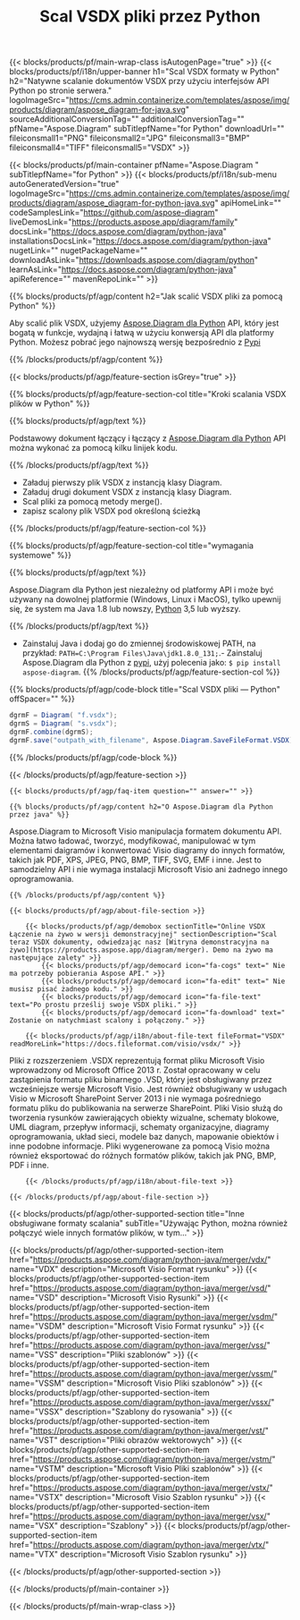 ﻿---
title: Scal VSDX pliki przez Python 
weight: 230
url: /pl/python-java/merger/vsdx/ 
description: Python przykładowy kod do łączenia VSDX dokumentów w dowolnej aplikacji opartej na Python. 
---
{{< blocks/products/pf/main-wrap-class isAutogenPage="true" >}}
{{< blocks/products/pf/i18n/upper-banner h1="Scal VSDX formaty w Python" h2="Natywne scalanie dokumentów VSDX przy użyciu interfejsów API Python po stronie serwera." logoImageSrc="https://cms.admin.containerize.com/templates/aspose/img/products/diagram/aspose_diagram-for-java.svg" sourceAdditionalConversionTag="" additionalConversionTag="" pfName="Aspose.Diagram" subTitlepfName="for Python" downloadUrl="" fileiconsmall1="PNG" fileiconsmall2="JPG" fileiconsmall3="BMP" fileiconsmall4="TIFF" fileiconsmall5="VSDX" >}}

{{< blocks/products/pf/main-container pfName="Aspose.Diagram " subTitlepfName="for Python" >}}
{{< blocks/products/pf/i18n/sub-menu autoGeneratedVersion="true" logoImageSrc="https://cms.admin.containerize.com/templates/aspose/img/products/diagram/aspose_diagram-for-python-java.svg" apiHomeLink="" codeSamplesLink="https://github.com/aspose-diagram" liveDemosLink="https://products.aspose.app/diagram/family" docsLink="https://docs.aspose.com/diagram/python-java" installationsDocsLink="https://docs.aspose.com/diagram/python-java" nugetLink="" nugetPackageName="" downloadAsLink="https://downloads.aspose.com/diagram/python" learnAsLink="https://docs.aspose.com/diagram/python-java" apiReference="" mavenRepoLink="" >}}

{{% blocks/products/pf/agp/content h2="Jak scalić VSDX pliki za pomocą Python" %}}

 Aby scalić plik VSDX, użyjemy
 [Aspose.Diagram dla Python](https://products.aspose.com/diagram/python-java/) 
 API, który jest bogatą w funkcje, wydajną i łatwą w użyciu konwersją API dla platformy Python. Możesz pobrać jego najnowszą wersję bezpośrednio z
 [Pypi](https://pypi.org/project/aspose-diagram/) 

{{% /blocks/products/pf/agp/content %}}

{{< blocks/products/pf/agp/feature-section isGrey="true" >}}

{{% blocks/products/pf/agp/feature-section-col title="Kroki scalania VSDX plików w Python" %}}

{{% blocks/products/pf/agp/text %}}

 Podstawowy dokument łączący i łączący z
 [Aspose.Diagram dla Python](https://products.aspose.com/diagram/python-java) 
 API można wykonać za pomocą kilku linijek kodu.

{{% /blocks/products/pf/agp/text %}}

+ Załaduj pierwszy plik VSDX z instancją klasy Diagram.
+ Załaduj drugi dokument VSDX z instancją klasy Diagram.
+ Scal pliki za pomocą metody merge().
+ zapisz scalony plik VSDX pod określoną ścieżką

{{% /blocks/products/pf/agp/feature-section-col %}}

{{% blocks/products/pf/agp/feature-section-col title="wymagania systemowe" %}}

{{% blocks/products/pf/agp/text %}}

 Aspose.Diagram dla Python jest niezależny od platformy API i może być używany na dowolnej platformie (Windows, Linux i MacOS), tylko upewnij się, że system ma Java 1.8 lub nowszy, [Python](https://www.python.org/downloads/) 3,5 lub wyższy. 

{{% /blocks/products/pf/agp/text %}}

- Zainstaluj Java i dodaj go do zmiennej środowiskowej PATH, na przykład: <code>PATH=C:\Program Files\Java\jdk1.8.0_131;</code>.- Zainstaluj Aspose.Diagram dla Python z <a href="https://pypi.org/project/aspose-diagram/">pypi</a>, użyj polecenia jako: <code>$ pip install aspose-diagram</code>.
{{% /blocks/products/pf/agp/feature-section-col %}}

{{% blocks/products/pf/agp/code-block title="Scal VSDX pliki — Python" offSpacer="" %}}

```cs
dgrmF = Diagram( "f.vsdx");
dgrmS = Diagram( "s.vsdx");
dgrmF.combine(dgrmS);
dgrmF.save("outpath_with_filename", Aspose.Diagram.SaveFileFormat.VSDX);  


```

{{% /blocks/products/pf/agp/code-block %}}

{{< /blocks/products/pf/agp/feature-section >}}

    {{< blocks/products/pf/agp/faq-item question="" answer="" >}}
 

<!-- aboutfile Starts -->

    {{% blocks/products/pf/agp/content h2="O Aspose.Diagram dla Python przez java" %}}

 Aspose.Diagram to Microsoft Visio manipulacja formatem dokumentu API. Można łatwo ładować, tworzyć, modyfikować, manipulować w tym elementami daigramów i konwertować Visio diagramy do innych formatów, takich jak PDF, XPS, JPEG, PNG, BMP, TIFF, SVG, EMF i inne. Jest to samodzielny API i nie wymaga instalacji Microsoft Visio ani żadnego innego oprogramowania.  



    {{% /blocks/products/pf/agp/content %}}

    {{< blocks/products/pf/agp/about-file-section >}}

        {{< blocks/products/pf/agp/demobox sectionTitle="Online VSDX Łączenie na żywo w wersji demonstracyjnej" sectionDescription="Scal teraz VSDX dokumenty, odwiedzając nasz [Witryna demonstracyjna na żywo](https://products.aspose.app/diagram/merger). Demo na żywo ma następujące zalety" >}}
            {{< blocks/products/pf/agp/democard icon="fa-cogs" text=" Nie ma potrzeby pobierania Aspose API." >}}
            {{< blocks/products/pf/agp/democard icon="fa-edit" text=" Nie musisz pisać żadnego kodu." >}}
            {{< blocks/products/pf/agp/democard icon="fa-file-text" text="Po prostu prześlij swoje VSDX pliki." >}}
            {{< blocks/products/pf/agp/democard icon="fa-download" text=" Zostanie on natychmiast scalony i połączony." >}}

        {{< blocks/products/pf/agp/i18n/about-file-text fileFormat="VSDX" readMoreLink="https://docs.fileformat.com/visio/vsdx/" >}}
Pliki z rozszerzeniem .VSDX reprezentują format pliku Microsoft Visio wprowadzony od Microsoft Office 2013 r. Został opracowany w celu zastąpienia formatu pliku binarnego .VSD, który jest obsługiwany przez wcześniejsze wersje Microsoft Visio. Jest również obsługiwany w usługach Visio w Microsoft SharePoint Server 2013 i nie wymaga pośredniego formatu pliku do publikowania na serwerze SharePoint. Pliki Visio służą do tworzenia rysunków zawierających obiekty wizualne, schematy blokowe, UML diagram, przepływ informacji, schematy organizacyjne, diagramy oprogramowania, układ sieci, modele baz danych, mapowanie obiektów i inne podobne informacje. Pliki wygenerowane za pomocą Visio można również eksportować do różnych formatów plików, takich jak PNG, BMP, PDF i inne. 

        {{< /blocks/products/pf/agp/i18n/about-file-text >}}

    {{< /blocks/products/pf/agp/about-file-section >}}

<!-- aboutfile Ends -->

{{< blocks/products/pf/agp/other-supported-section title="Inne obsługiwane formaty scalania" subTitle="Używając Python, można również połączyć wiele innych formatów plików, w tym..." >}}

{{< blocks/products/pf/agp/other-supported-section-item href="https://products.aspose.com/diagram/python-java/merger/vdx/" name="VDX" description="Microsoft Visio Format rysunku" >}}
{{< blocks/products/pf/agp/other-supported-section-item href="https://products.aspose.com/diagram/python-java/merger/vsd/" name="VSD" description="Microsoft Visio Rysunki" >}}
{{< blocks/products/pf/agp/other-supported-section-item href="https://products.aspose.com/diagram/python-java/merger/vsdm/" name="VSDM" description="Microsoft Visio Format rysunku" >}}
{{< blocks/products/pf/agp/other-supported-section-item href="https://products.aspose.com/diagram/python-java/merger/vss/" name="VSS" description="Pliki szablonów" >}}
{{< blocks/products/pf/agp/other-supported-section-item href="https://products.aspose.com/diagram/python-java/merger/vssm/" name="VSSM" description="Microsoft Visio Pliki szablonów" >}}
{{< blocks/products/pf/agp/other-supported-section-item href="https://products.aspose.com/diagram/python-java/merger/vssx/" name="VSSX" description="Szablony do rysowania" >}}
{{< blocks/products/pf/agp/other-supported-section-item href="https://products.aspose.com/diagram/python-java/merger/vst/" name="VST" description="Pliki obrazów wektorowych" >}}
{{< blocks/products/pf/agp/other-supported-section-item href="https://products.aspose.com/diagram/python-java/merger/vstm/" name="VSTM" description="Microsoft Visio Pliki szablonów" >}}
{{< blocks/products/pf/agp/other-supported-section-item href="https://products.aspose.com/diagram/python-java/merger/vstx/" name="VSTX" description="Microsoft Visio Szablon rysunku" >}}
{{< blocks/products/pf/agp/other-supported-section-item href="https://products.aspose.com/diagram/python-java/merger/vsx/" name="VSX" description="Szablony" >}}
{{< blocks/products/pf/agp/other-supported-section-item href="https://products.aspose.com/diagram/python-java/merger/vtx/" name="VTX" description="Microsoft Visio Szablon rysunku" >}}

{{< /blocks/products/pf/agp/other-supported-section >}}

{{< /blocks/products/pf/main-container >}}
    
{{< /blocks/products/pf/main-wrap-class >}}